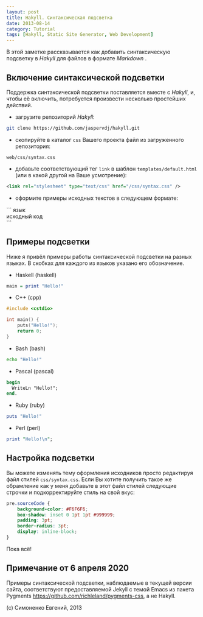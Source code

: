 ```yaml
---
layout: post
title: Hakyll. Синтаксическая подсветка
date: 2013-08-14
category: Tutorial
tags: [Hakyll, Static Site Generator, Web Development]
---
```


В этой заметке рассказывается как добавить синтаксическую подсветку в _Hakyll_
для файлов в формате _Markdown_ .

## Включение синтаксической подсветки

Поддержка синтаксической подсветки поставляется вместе с _Hakyll_, и, чтобы её
включить, потребуется произвести несколько простейших действий.

- загрузите репозиторий _Hakyll_:

``` bash
git clone https://github.com/jaspervdj/hakyll.git
```

- скопируйте в каталог `css` Вашего проекта файл из загруженного репозитория:

```
web/css/syntax.css
```

- добавьте соответствующий тег `link` в шаблон
    `templates/default.html` (или в какой другой на Ваше усмотрение):

``` xml
<link rel="stylesheet" type="text/css" href="/css/syntax.css" />
```

- оформите примеры исходных текстов в следующем формате:

\`\`\` язык<br />
исходный код<br />
\`\`\`

## Примеры подсветки

Ниже я привёл примеры работы синтаксической подсветки на разных языках. В
скобках для каждого из языков указано его обозначение.

- Haskell (haskell)

``` haskell
main = print "Hello!"
```

- C++ (cpp)

``` cpp
#include <cstdio>

int main() {
    puts("Hello!");
    return 0;
}
```

- Bash (bash)

``` bash
echo "Hello!"
```

- Pascal (pascal)

``` pascal
begin
  WriteLn "Hello!";
end.
```

- Ruby (ruby)

``` ruby
puts "Hello!"
```

- Perl (perl)

``` perl
print "Hello!\n";
```

## Настройка подсветки

Вы можете изменять тему оформления исходников просто редактируя
файл стилей `css/syntax.css`. Если Вы хотите получить такое же обрамление
как у меня добавьте в этот файл стилей следующие строчки и подкорректируйте
стиль на свой вкус:

``` css
pre.sourceCode {
    background-color: #F6F6F6;
    box-shadow: inset 0 1pt 1pt #999999;
    padding: 3pt;
    border-radius: 3pt;
    display: inline-block;
}
```

Пока всё!

## Примечание от 6 апреля 2020

Примеры синтаксической подсветки, наблюдаемые в текущей версии сайта,
соответствуют предоставляемой Jekyll с темой Emacs из пакета Pygments
<https://github.com/richleland/pygments-css>, а не Hakyll.

(c) Симоненко Евгений, 2013
